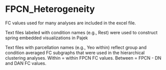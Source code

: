 # FPCN_Heterogeneity


FC values used for many analyses are included in the excel file.

Text files labeled with condition names (e.g., Rest) were used to construct spring embedded visualizations in Pajek

Text files with parcellation names (e.g., Yeo within) reflect group and condition averaged FC subgraphs that were used in the hierarchical clustering analyses. Within = within FPCN FC values. Between = FPCN - DN and DAN FC values. 
